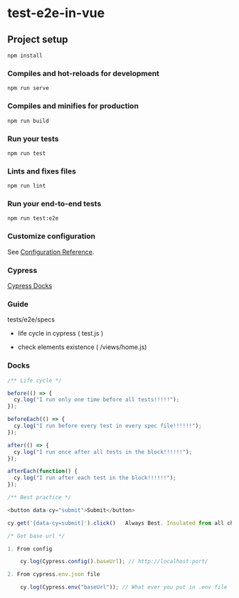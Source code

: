 # test-e2e-in-vue

## Project setup

```
npm install
```

### Compiles and hot-reloads for development

```
npm run serve
```

### Compiles and minifies for production

```
npm run build
```

### Run your tests

```
npm run test
```

### Lints and fixes files

```
npm run lint
```

### Run your end-to-end tests

```
npm run test:e2e
```

### Customize configuration

See [Configuration Reference](https://cli.vuejs.org/config/).

### Cypress

[Cypress Docks](https://docs.cypress.io/guides/core-concepts/writing-and-organizing-tests.html#What-is-watched)

### Guide

tests/e2e/specs

- life cycle in cypress ( test.js )

- check elements existence ( /views/home.js)

### Docks

```javascript
/** Life cycle */

before(() => {
  cy.log("I run only one time before all tests!!!!!");
});

beforeEach(() => {
  cy.log("I run before every test in every spec file!!!!!!");
});

after(() => {
  cy.log("I run once after all tests in the block!!!!!!");
});

afterEach(function() {
  cy.log("I run after each test in the block!!!!!!");
});
```

```javascript
/** Best practice */

<button data-cy="submit">Submit</button>

cy.get('[data-cy=submit]').click()	 Always	Best. Insulated from all changes.
```

```javascript
/* Get base url */

1. From config

    cy.log(Cypress.config().baseUrl); // http://localhost:port/

2. From cypress.env.json file

    cy.log(Cypress.env("baseUrl")); // What ever you put in .env file

```
